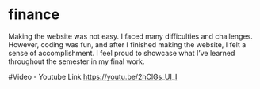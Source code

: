 # finance
Making the website was not easy. I faced many difficulties and challenges.
However, coding was fun, and after I finished making the website, I felt a sense of accomplishment.
I feel proud to showcase what I’ve learned throughout the semester in my final work.

#Video - Youtube Link
https://youtu.be/2hClGs_UI_I
